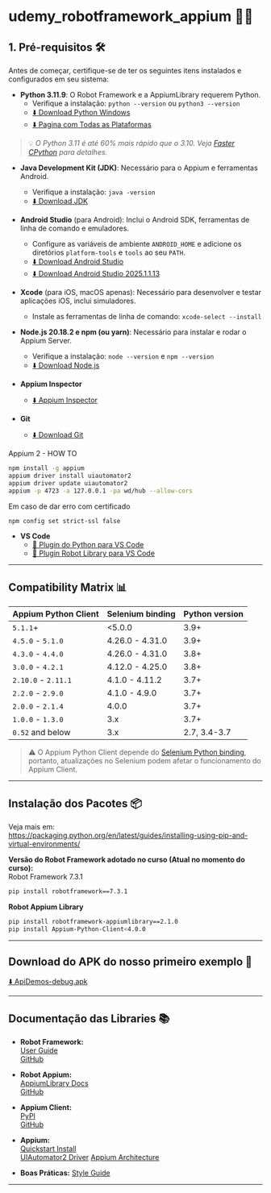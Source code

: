 # udemy_robotframework_appium 🚀🤖

## 1. Pré-requisitos 🛠️
Antes de começar, certifique-se de ter os seguintes itens instalados e configurados em seu sistema:

- **Python 3.11.9**: O Robot Framework e a AppiumLibrary requerem Python.  
  * Verifique a instalação: `python --version` ou `python3 --version`  
  * [⬇️ Download Python Windows](https://www.python.org/ftp/python/3.11.9/python-3.11.9-amd64.exe)  
  * [⬇️ Pagina com Todas as Plataformas](https://www.python.org/downloads/release/python-3119/)

> 💡 *O Python 3.11 é até 60% mais rápido que o 3.10. Veja [Faster CPython](https://devblogs.microsoft.com/python/python-311-faster-cpython/) para detalhes.*

- **Java Development Kit (JDK)**: Necessário para o Appium e ferramentas Android.  
  * Verifique a instalação: `java -version`  
  * [⬇️ Download JDK](https://www.oracle.com/java/technologies/downloads/)

- **Android Studio** (para Android): Inclui o Android SDK, ferramentas de linha de comando e emuladores.  
  * Configure as variáveis de ambiente `ANDROID_HOME` e adicione os diretórios `platform-tools` e `tools` ao seu `PATH`.  
  * [⬇️ Download Android Studio](https://developer.android.com/studio)
  * [⬇️ Download Android Studio 2025.1.1.13](https://redirector.gvt1.com/edgedl/android/studio/install/2025.1.1.13/android-studio-2025.1.1.13-windows.exe)

- **Xcode** (para iOS, macOS apenas): Necessário para desenvolver e testar aplicações iOS, inclui simuladores.  
  * Instale as ferramentas de linha de comando: `xcode-select --install`

- **Node.js 20.18.2 e npm (ou yarn)**: Necessário para instalar e rodar o Appium Server.  
  * Verifique a instalação: `node --version` e `npm --version`  
  * [⬇️ Download Node.js](https://nodejs.org/en/blog/release/v20.18.2)

- **Appium Inspector**  
  * [⬇️ Appium Inspector](https://github.com/appium/appium-inspector/releases/tag/v2025.3.1)

- **Git**  
  * [⬇️ Download Git](https://git-scm.com/downloads)

Appium 2 - HOW TO
```bash
npm install -g appium 
appium driver install uiautomator2
appium driver update uiautomator2
appium -p 4723 -a 127.0.0.1 -pa wd/hub --allow-cors
```

Em caso de dar erro com certificado
```bash
npm config set strict-ssl false
```

- **VS Code**  
  * [🐍 Plugin do Python para VS Code](https://marketplace.visualstudio.com/items?itemName=ms-python.python)  
  * [🤖 Plugin Robot Library para VS Code](https://marketplace.visualstudio.com/items?itemName=robocorp.robotframework-lsp)

---



## Compatibility Matrix 📊

| Appium Python Client | Selenium binding | Python version |
|---------------------|------------------|---------------|
| `5.1.1`+            | <5.0.0           | 3.9+          |
| `4.5.0` - `5.1.0`   | 4.26.0 - 4.31.0  | 3.9+          |
| `4.3.0` -  `4.4.0`  | 4.26.0 - 4.31.0  | 3.8+          |
| `3.0.0` - `4.2.1`   | 4.12.0 - 4.25.0  | 3.8+          |
| `2.10.0` - `2.11.1` | 4.1.0 - 4.11.2   | 3.7+          |
| `2.2.0` - `2.9.0`   | 4.1.0 - 4.9.0    | 3.7+          |
| `2.0.0` - `2.1.4`   | 4.0.0            | 3.7+          |
| `1.0.0` - `1.3.0`   | 3.x              | 3.7+          |
| `0.52` and below    | 3.x              | 2.7, 3.4-3.7  |

> ⚠️ O Appium Python Client depende do [Selenium Python binding](https://pypi.org/project/selenium/), portanto, atualizações no Selenium podem afetar o funcionamento do Appium Client.

---

## Instalação dos Pacotes 📦

Veja mais em:  
https://packaging.python.org/en/latest/guides/installing-using-pip-and-virtual-environments/

**Versão do Robot Framework adotado no curso (Atual no momento do curso):**  
Robot Framework 7.3.1  
```bash
pip install robotframework==7.3.1
```
**Robot Appium Library**  
```bash
pip install robotframework-appiumlibrary==2.1.0
pip install Appium-Python-Client<4.0.0
```

---

## Download do APK do nosso primeiro exemplo 📱

[⬇️ ApiDemos-debug.apk](https://github.com/serhatbolsu/robotframework-appium-sample/blob/master/demoapp/ApiDemos-debug.apk)

---

## Documentação das Libraries 📚

- **Robot Framework:**  
  [User Guide](https://robotframework.org/robotframework/latest/RobotFrameworkUserGuide.html)  
  [GitHub](https://github.com/robotframework/robotframework)

- **Robot Appium:**  
  [AppiumLibrary Docs](https://serhatbolsu.github.io/robotframework-appiumlibrary/AppiumLibrary.html)  
  [GitHub](https://github.com/serhatbolsu/robotframework-appiumlibrary)

- **Appium Client:**  
  [PyPI](https://pypi.org/project/Appium-Python-Client/)  
  [GitHub](https://github.com/appium/python-client)

- **Appium:**  
  [Quickstart Install](https://appium.io/docs/en/2.2/quickstart/install/)  
  [UIAutomator2 Driver](https://appium.io/docs/en/2.2/quickstart/uiauto2-driver/)
  [Appium Architecture](https://www.lambdatest.com/blog/appium-architecture/)

- **Boas Práticas:**
  [Style Guide](https://docs.robotframework.org/docs/style_guide)
---
